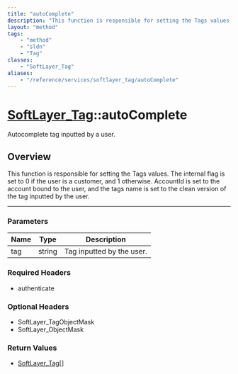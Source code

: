 ```yaml
---
title: "autoComplete"
description: "This function is responsible for setting the Tags values. The internal flag is set to 0 if the user is a customer, and 1... "
layout: "method"
tags:
    - "method"
    - "sldn"
    - "Tag"
classes:
    - "SoftLayer_Tag"
aliases:
    - "/reference/services/softlayer_tag/autoComplete"
---
```

# [SoftLayer_Tag](/reference/services/SoftLayer_Tag)::autoComplete


Autocomplete tag inputted by a user.


## Overview 
This function is responsible for setting the Tags values. The internal flag is set to 0 if the user is a customer, and 1 otherwise. AccountId is set to the account bound to the user, and the tags name is set to the clean version of the tag inputted by the user. 

-----

### Parameters 
|Name | Type | Description |
| --- | --- | --- |
|tag| string| Tag inputted by the user.|


### Required Headers
* authenticate


### Optional Headers
* SoftLayer_TagObjectMask
* SoftLayer_ObjectMask

### Return Values
* <a href='/reference/datatypes/SoftLayer_Tag'>SoftLayer_Tag[] </a>




